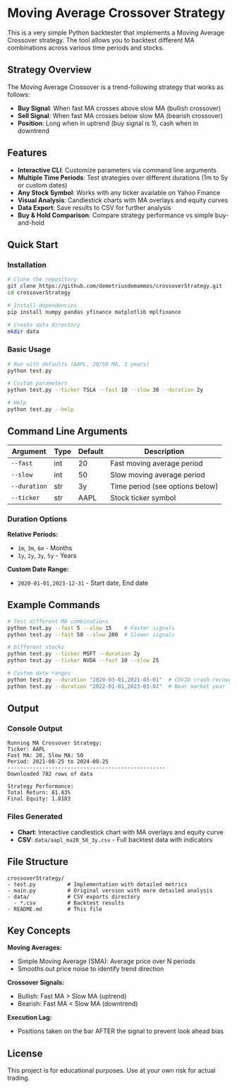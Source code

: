 # Moving Average Crossover Strategy

This is a very simple Python backtester that implements a Moving Average Crossover strategy. The tool allows you to backtest different MA combinations across various time periods and stocks.

## Strategy Overview

The Moving Average Crossover is a trend-following strategy that works as follows:
- **Buy Signal**: When fast MA crosses above slow MA (bullish crossover)
- **Sell Signal**: When fast MA crosses below slow MA (bearish crossover)
- **Position**: Long when in uptrend (buy signal is 1), cash when in downtrend

## Features

- **Interactive CLI**: Customize parameters via command line arguments
- **Multiple Time Periods**: Test strategies over different durations (1m to 5y or custom dates)
- **Any Stock Symbol**: Works with any ticker available on Yahoo Finance
- **Visual Analysis**: Candlestick charts with MA overlays and equity curves
- **Data Export**: Save results to CSV for further analysis
- **Buy & Hold Comparison**: Compare strategy performance vs simple buy-and-hold

## Quick Start

### Installation

```bash
# Clone the repository
git clone https://github.com/demetriusdemammos/crossoverStrategy.git
cd crossoverStrategy

# Install dependencies
pip install numpy pandas yfinance matplotlib mplfinance

# Create data directory
mkdir data
```

### Basic Usage

```bash
# Run with defaults (AAPL, 20/50 MA, 3 years)
python test.py

# Custom parameters
python test.py --ticker TSLA --fast 10 --slow 30 --duration 2y

# Help
python test.py --help
```

## Command Line Arguments

| Argument | Type | Default | Description |
|----------|------|---------|-------------|
| `--fast` | int | 20 | Fast moving average period |
| `--slow` | int | 50 | Slow moving average period |
| `--duration` | str | 3y | Time period (see options below) |
| `--ticker` | str | AAPL | Stock ticker symbol |

### Duration Options

**Relative Periods:**
- `1m`, `3m`, `6m` - Months
- `1y`, `2y`, `3y`, `5y` - Years

**Custom Date Range:**
- `2020-01-01,2023-12-31` - Start date, End date

## Example Commands

```bash
# Test different MA combinations
python test.py --fast 5 --slow 15    # Faster signals
python test.py --fast 50 --slow 200  # Slower signals

# Different stocks
python test.py --ticker MSFT --duration 2y
python test.py --ticker NVDA --fast 10 --slow 25

# Custom date ranges
python test.py --duration "2020-03-01,2021-03-01"  # COVID crash recovery
python test.py --duration "2022-01-01,2023-01-01"  # Bear market year
```

## Output

### Console Output
```
Running MA Crossover Strategy:
Ticker: AAPL
Fast MA: 20, Slow MA: 50
Period: 2021-08-25 to 2024-08-25
--------------------------------------------------
Downloaded 782 rows of data

Strategy Performance:
Total Return: 81.83%
Final Equity: 1.8183
```

### Files Generated
- **Chart**: Interactive candlestick chart with MA overlays and equity curve
- **CSV**: `data/aapl_ma20_50_3y.csv` - Full backtest data with indicators

## File Structure

```
crossoverStrategy/
- test.py          # Implementation with detailed metrics
- main.py          # Original version with more detailed analysis
- data/            # CSV exports directory
  - *.csv          # Backtest results
- README.md        # This file
```

## Key Concepts

**Moving Averages:**
- Simple Moving Average (SMA): Average price over N periods
- Smooths out price noise to identify trend direction

**Crossover Signals:**
- Bullish: Fast MA > Slow MA (uptrend)
- Bearish: Fast MA < Slow MA (downtrend)

**Execution Lag:**
- Positions taken on the bar AFTER the signal to prevent look ahead bias

## License

This project is for educational purposes. Use at your own risk for actual trading.